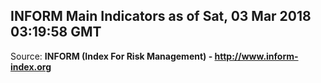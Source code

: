 ## INFORM Main Indicators as of Sat, 03 Mar 2018 03:19:58 GMT

Source: **INFORM (Index For Risk Management) - http://www.inform-index.org**